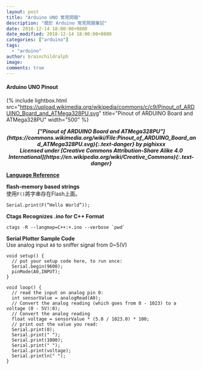 ```yaml
---
layout: post
title: "Arduino UNO 常見問題"
description: "關於 Arduino 常見問題筆記"
date: 2018-12-14 18:00:00+0800
date_modified: 2018-12-14 18:00:00+0800
categories: ["arduino"]
tags:
  - "arduino"
author: brainchildralph
image:
comments: true
---
```


#### **Arduino UNO Pinout**    

{% include lightbox.html src="https://upload.wikimedia.org/wikipedia/commons/c/c9/Pinout_of_ARDUINO_Board_and_ATMega328PU.svg" title="Pinout of ARDUINO Board and ATMega328PU" width="500" %}    
<div markdown="1">  
<center>
<b>
<i markdown="1">["Pinout of ARDUINO Board and ATMega328PU"](https://commons.wikimedia.org/wiki/File:Pinout_of_ARDUINO_Board_and_ATMega328PU.svg){:.text-danger} by pighixxx</i><br/>
<i markdown="1">Licensed under [Creative Commons Attribution-Share Alike 4.0 International](https://en.wikipedia.org/wiki/Creative_Commons){:.text-danger}</i>
</b>
</center>
</div>

**[Language Reference](https://www.arduino.cc/reference/en/#functions)**

**flash-memory based strings**    
使用`F()`將字串存在Flash上面。    
```
Serial.print(F(“Hello World”));
```
**Ctags Recognizes .ino for C++ Format**     
```
ctags -R --langmap=C++:+.ino --verbose `pwd`
```
**Serial Plotter Sample Code**    
Use analog input `A0` to sniffer signal from 0~5(V)
```
void setup() {
  // put your setup code here, to run once:
  Serial.begin(9600);
  pinMode(A0,INPUT);
}

void loop() {
  // read the input on analog pin 0:
  int sensorValue = analogRead(A0);
  // Convert the analog reading (which goes from 0 - 1023) to a voltage (0 - 5V):0);
  // Convert the analog reading 
  float voltage = sensorValue * (5.0 / 1023.0) * 100;
  // print out the value you read:
  Serial.print(0);
  Serial.print(" ");
  Serial.print(1000);
  Serial.print(" ");
  Serial.print(voltage);
  Serial.println(" ");
}
```

